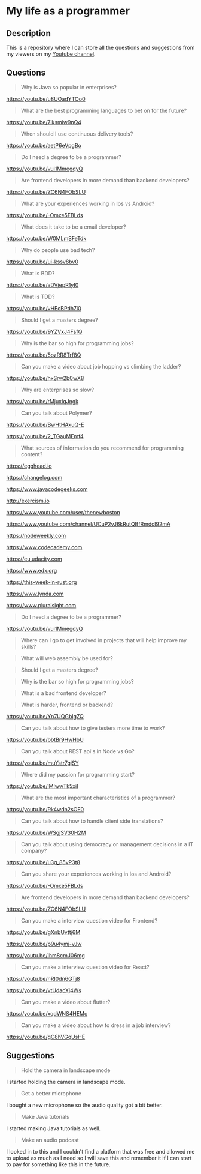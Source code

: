 # My life as a programmer

## Description

This is a repository where I can store all the 
questions and suggestions from my viewers on my [Youtube channel](https://www.youtube.com/user/Fidde12345).

## Questions

> Why is Java so popular in enterprises?

https://youtu.be/u8UOadYTOo0

> What are the best programming languages to bet on for the future?

https://youtu.be/7lksmiw9nQ4

> When should I use continuous delivery tools?

https://youtu.be/aetP6eVpgBo

> Do I need a degree to be a programmer?

https://youtu.be/vui1MmegqyQ

> Are frontend developers in more demand than backend developers?

https://youtu.be/ZC6N4FObSLU

> What are your experiences working in Ios vs Android?

https://youtu.be/-Omxe5FBLds

> What does it take to be a email developer?

https://youtu.be/W0MLmSFeTdk

> Why do people use bad tech?

https://youtu.be/ui-kssv8bv0

> What is BDD?

https://youtu.be/aDVjepR1yI0

> What is TDD?

https://youtu.be/vHEcBPdh7i0

> Should I get a masters degree?

https://youtu.be/9YZVxJ4FsfQ

> Why is the bar so high for programming jobs?

https://youtu.be/5ozRR8Trf8Q

> Can you make a video about job hopping vs climbing the ladder?

https://youtu.be/hxSrw2b0wX8

> Why are enterprises so slow?

https://youtu.be/rMjuxIqJngk

> Can you talk about Polymer?

https://youtu.be/BwHtHAkuQ-E

https://youtu.be/2_TGauMEmf4

> What sources of information do you recommend for programming content?

https://egghead.io

https://changelog.com

https://www.javacodegeeks.com

http://exercism.io

https://www.youtube.com/user/thenewboston

https://www.youtube.com/channel/UCuP2vJ6kRutQBfRmdcI92mA

https://nodeweekly.com

https://www.codecademy.com

https://eu.udacity.com

https://www.edx.org

https://this-week-in-rust.org

https://www.lynda.com

https://www.pluralsight.com

> Do I need a degree to be a programmer?

https://youtu.be/vui1MmegqyQ

> Where can I go to get involved in projects that will help improve my skills?

> What will web assembly be used for?

> Should I get a masters degree?

> Why is the bar so high for programming jobs?

> What is a bad frontend developer?

> What is harder, frontend or backend?

https://youtu.be/Yn7UQGblgZQ

> Can you talk about how to give testers more time to work?

https://youtu.be/bbtBr9HwHbU

> Can you talk about REST api's in Node vs Go?

https://youtu.be/muYstr7gjSY

> Where did my passion for programming start?

https://youtu.be/lMlwwTk5xiI

> What are the most important characteristics of a programmer?

https://youtu.be/Rk4wdn2sOF0

> Can you talk about how to handle client side translations?

https://youtu.be/WSgjSV30H2M

> Can you talk about using democracy or management decisions in a IT company?

https://youtu.be/u3q_85vP3t8

> Can you share your experiences working in Ios and Android?

https://youtu.be/-Omxe5FBLds

> Are frontend developers in more demand than backend developers?

https://youtu.be/ZC6N4FObSLU

> Can you make a interview question video for Frontend?

https://youtu.be/gXnbUvttj6M

https://youtu.be/p9u4ymj-yJw

https://youtu.be/Ihm8cmJ06mg

> Can you make a interview question video for React?

https://youtu.be/nRI0dn6GTj8

https://youtu.be/vtUdacXj4Ws

> Can you make a video about flutter?

https://youtu.be/xqdWNS4HEMc

> Can you make a video about how to dress in a job interview?

https://youtu.be/gC8hVGqUsHE

## Suggestions

> Hold the camera in landscape mode

I started holding the camera in landscape mode.

> Get a better microphone

I bought a new microphone so the audio quality got a bit better.

> Make Java tutorials

I started making Java tutorials as well.

> Make an audio podcast

I looked in to this and I couldn't find a platform that was free and allowed 
me to upload as much as I need so I will save this and remember it if I
can start to pay for something like this in the future.
